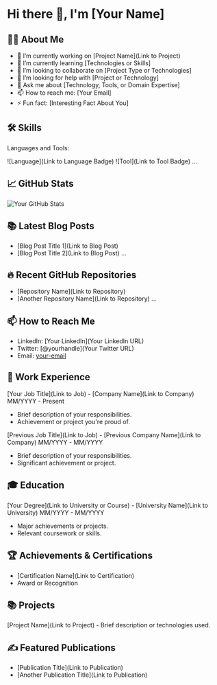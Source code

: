 # Hi there 👋, I'm [Your Name]

## 👨‍💻 About Me

- 🔭 I’m currently working on [Project Name](Link to Project)
- 🌱 I’m currently learning [Technologies or Skills]
- 👯 I’m looking to collaborate on [Project Type or Technologies]
- 🤔 I’m looking for help with [Project or Technology]
- 💬 Ask me about [Technology, Tools, or Domain Expertise]
- 📫 How to reach me: [Your Email]
- ⚡ Fun fact: [Interesting Fact About You]

## 🛠️ Skills

Languages and Tools:

![Language](Link to Language Badge)
![Tool](Link to Tool Badge)
...

## 📈 GitHub Stats

![Your GitHub Stats](https://github-readme-stats.vercel.app/api?username=yourusername&show_icons=true&theme=radical)

## 📚 Latest Blog Posts

<!-- BLOG-POST-LIST:START -->
- [Blog Post Title 1](Link to Blog Post)
- [Blog Post Title 2](Link to Blog Post)
...
<!-- BLOG-POST-LIST:END -->

## 🔥 Recent GitHub Repositories

<!-- REPOS:START -->
- [Repository Name](Link to Repository)
- [Another Repository Name](Link to Repository)
...
<!-- REPOS:END -->

## 📫 How to Reach Me

- LinkedIn: [Your LinkedIn](Your LinkedIn URL)
- Twitter: [@yourhandle](Your Twitter URL)
- Email: [your-email](mailto:your-email)

## 💼 Work Experience

[Your Job Title](Link to Job) - [Company Name](Link to Company)
MM/YYYY - Present
- Brief description of your responsibilities.
- Achievement or project you're proud of.

[Previous Job Title](Link to Job) - [Previous Company Name](Link to Company)
MM/YYYY - MM/YYYY
- Brief description of your responsibilities.
- Significant achievement or project.

## 🎓 Education

[Your Degree](Link to University or Course) - [University Name](Link to University)
MM/YYYY - MM/YYYY
- Major achievements or projects.
- Relevant coursework or skills.

<!-- Optional Sections -->

## 🏆 Achievements & Certifications

- [Certification Name](Link to Certification)
- Award or Recognition

## 📚 Projects

[Project Name](Link to Project) - Brief description or technologies used.

## ✍️ Featured Publications

- [Publication Title](Link to Publication)
- [Another Publication Title](Link to Publication)

<!-- End of Optional Sections -->
